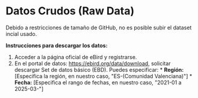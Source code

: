 # Datos Crudos (Raw Data)

Debido a restricciones de tamaño de GitHub, no es posible subir el dataset incial usado.

**Instrucciones para descargar los datos:**
1. Acceder a la página oficial de eBird y registrarse.
2. En el portal de datos: https://ebird.org/data/download, solicitar descargar Set de datos básico (EBD). Puedes especificar:
        * **Región:** [Especifica la región, en nuestro caso, "ES-(Comunidad Valenciana)"]
        * **Fecha:** [Especifica el rango de fechas, en nuestro caso, "2021-01 a 2025-03-"]
